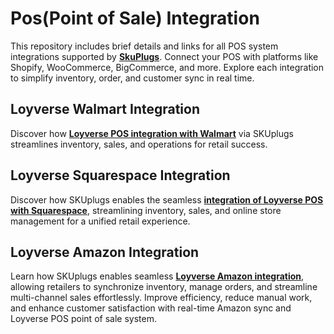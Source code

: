 # Pos(Point of Sale) Integration
This repository includes brief details and links for all POS system integrations supported by [**SkuPlugs**](https://skuplugs.com/). Connect your POS with platforms like Shopify, WooCommerce, BigCommerce, and more. Explore each integration to simplify inventory, order, and customer sync in real time.

## Loyverse Walmart Integration
Discover how [**Loyverse POS integration with Walmart**](https://skuplugs.com/loyverse-walmart-integration/) via SKUplugs streamlines inventory, sales, and operations for retail success.

## Loyverse Squarespace Integration
Discover how SKUplugs enables the seamless [**integration of Loyverse POS with Squarespace**](https://skuplugs.com/loyverse-squarespace-integration/), streamlining inventory, sales, and online store management for a unified retail experience.

## Loyverse Amazon Integration
Learn how SKUplugs enables seamless [**Loyverse Amazon integration**](https://skuplugs.com/loyverse-amazon-integration/), allowing retailers to synchronize inventory, manage orders, and streamline multi-channel sales effortlessly. Improve efficiency, reduce manual work, and enhance customer satisfaction with real-time Amazon sync and Loyverse POS point of sale system.
